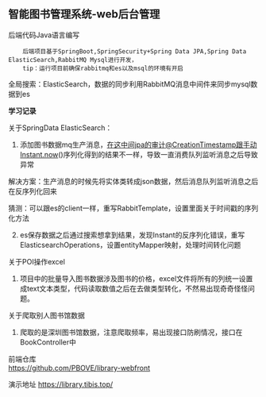 ## 智能图书管理系统-web后台管理

后端代码Java语言编写
~~~
    后端项目基于SpringBoot,SpringSecurity+Spring Data JPA,Spring Data ElasticSearch,RabbitMQ Mysql进行开发，
    tip：运行项目前确保rabbitmq和es以及msql的环境有开启
~~~


全局搜索：ElasticSearch，数据的同步利用RabbitMQ消息中间件来同步mysql数据到es

**学习记录**

关于SpringData ElasticSearch： 
 
 1. 添加图书数据mq生产消息，在这中间jpa的审计@CreationTimestamp跟手动Instant.now()序列化得到的结果不一样，导致一直消费队列监听消息之后导致异常
   
   解决方案：生产消息的时候先将实体类转成json数据，然后消息队列监听消息之后在反序列化回来
   
   猜测：可以跟es的client一样，重写RabbitTemplate，设置里面关于时间戳的序列化方法
   
 2. es保存数据之后通过搜索想拿到结果，发现Instant的反序列化错误，重写ElasticsearchOperations，设置entityMapper映射，处理时间转化问题
 
关于POI操作excel
 1. 项目中的批量导入图书数据涉及图书的价格，excel文件将所有的列统一设置成text文本类型，代码读取数值之后在去做类型转化，不然易出现奇奇怪怪问题。

关于爬取别人图书馆数据
 1. 爬取的是深圳图书馆数据，注意爬取频率，易出现接口防刷情况，接口在BookController中


前端仓库   
 https://github.com/PBOVE/library-webfront
 
演示地址
https://library.tibis.top/
